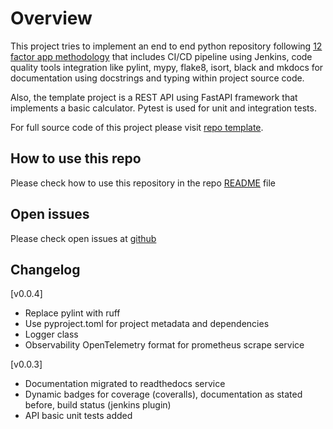 # Overview

This project tries to implement an end to end python repository following [12 factor app methodology](https://12factor.net/) that includes CI/CD pipeline using Jenkins, code quality tools integration like pylint, mypy, flake8, isort, black and mkdocs for documentation using docstrings and typing within project source code.

Also, the template project is a REST API using FastAPI framework that implements a basic calculator. Pytest is used for unit and integration tests.

For full source code of this project please visit [repo template](https://github.com/joagonzalez/python-seed/).

## How to use this repo
Please check how to use this repository in the repo [README](https://github.com/joagonzalez/python-seed/blob/master/README.md) file

## Open issues
Please check open issues at [github](https://github.com/joagonzalez/python-seed/issues)

## Changelog

[v0.0.4]
- Replace pylint with ruff
- Use pyproject.toml for project metadata and dependencies
- Logger class
- Observability OpenTelemetry format for prometheus scrape service

[v0.0.3]
- Documentation migrated to readthedocs service
- Dynamic badges for coverage (coveralls), documentation as stated before, build status (jenkins plugin)
- API basic unit tests added
